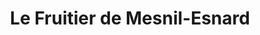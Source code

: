 ---
title: "Le Fruitier de Mesnil-Esnard"
url: /le-mesnil-esnard/le-fruitier-de-mesnil-esnard/
shop: légumes
---